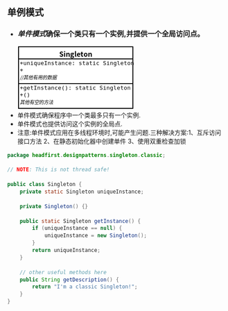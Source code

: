 ## 单例模式
- ### ***单件模式***确保一个类只有一个实例,并提供一个全局访问点。
    ![](单例模式-类图.png)
- 单件模式确保程序中一个类最多只有一个实例.
- 单件模式也提供访问这个实例的全局点.
- 注意:单件模式应用在多线程环境时,可能产生问题.三种解决方案:1、互斥访问接口方法 2、在静态初始化器中创建单件 3、使用双重检查加锁


```java
package headfirst.designpatterns.singleton.classic;

// NOTE: This is not thread safe!

public class Singleton {
	private static Singleton uniqueInstance;
 
	private Singleton() {}
 
	public static Singleton getInstance() {
		if (uniqueInstance == null) {
			uniqueInstance = new Singleton();
		}
		return uniqueInstance;
	}
 
	// other useful methods here
	public String getDescription() {
		return "I'm a classic Singleton!";
	}
}
```